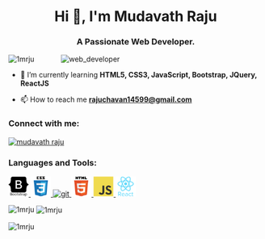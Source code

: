 <h1 align="center">Hi 👋, I'm Mudavath Raju</h1>
<h3 align="center">A Passionate Web Developer.</h3>
<img align="right" width="400" alt="web_developer" src="https://i.pinimg.com/originals/bb/37/5c/bb375cdd655184ca2715ac5059e73651.gif"></img>

<p align="left"> <img src="https://komarev.com/ghpvc/?username=1mrju&label=Profile%20views&color=0e75b6&style=flat" alt="1mrju" /> </p>

- 🌱 I’m currently learning **HTML5, CSS3, JavaScript, Bootstrap, JQuery, ReactJS**

- 📫 How to reach me **rajuchavan14599@gmail.com**

<h3 align="left">Connect with me:</h3>
<p align="left">
<a href="https://linkedin.com/in/mudavath raju" target="blank"><img align="center" src="https://raw.githubusercontent.com/rahuldkjain/github-profile-readme-generator/master/src/images/icons/Social/linked-in-alt.svg" alt="mudavath raju" height="30" width="40" /></a>
</p>

<h3 align="left">Languages and Tools:</h3>
<p align="left"> <a href="https://getbootstrap.com" target="_blank" rel="noreferrer"> <img src="https://raw.githubusercontent.com/devicons/devicon/master/icons/bootstrap/bootstrap-plain-wordmark.svg" alt="bootstrap" width="40" height="40"/> </a> <a href="https://www.w3schools.com/css/" target="_blank" rel="noreferrer"> <img src="https://raw.githubusercontent.com/devicons/devicon/master/icons/css3/css3-original-wordmark.svg" alt="css3" width="40" height="40"/> </a> <a href="https://git-scm.com/" target="_blank" rel="noreferrer"> <img src="https://www.vectorlogo.zone/logos/git-scm/git-scm-icon.svg" alt="git" width="40" height="40"/> </a> <a href="https://www.w3.org/html/" target="_blank" rel="noreferrer"> <img src="https://raw.githubusercontent.com/devicons/devicon/master/icons/html5/html5-original-wordmark.svg" alt="html5" width="40" height="40"/> </a> <a href="https://developer.mozilla.org/en-US/docs/Web/JavaScript" target="_blank" rel="noreferrer"> <img src="https://raw.githubusercontent.com/devicons/devicon/master/icons/javascript/javascript-original.svg" alt="javascript" width="40" height="40"/> </a> <a href="https://reactjs.org/" target="_blank" rel="noreferrer"> <img src="https://raw.githubusercontent.com/devicons/devicon/master/icons/react/react-original-wordmark.svg" alt="react" width="40" height="40"/> </a> </p>

<p><img align="left" src="https://github-readme-stats.vercel.app/api/top-langs?username=1mrju&show_icons=true&locale=en&layout=compact" alt="1mrju" /></p>

<p>&nbsp;<img align="center" src="https://github-readme-stats.vercel.app/api?username=1mrju&show_icons=true&locale=en" alt="1mrju" /></p>

<p><img align="center" src="https://github-readme-streak-stats.herokuapp.com/?user=1mrju&" alt="1mrju" /></p>
